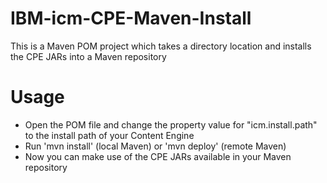 # IBM-icm-CPE-Maven-Install
This is a Maven POM project which takes a directory location and installs the CPE JARs into a Maven repository
# Usage
* Open the POM file and change the property value for "icm.install.path" to the install path of your Content Engine
* Run 'mvn install' (local Maven) or 'mvn deploy' (remote Maven)
* Now you can make use of the CPE JARs available in your Maven repository